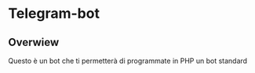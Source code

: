 # Telegram-bot
## Overwiew

Questo è un bot che ti permetterà di programmate in PHP un bot standard 
